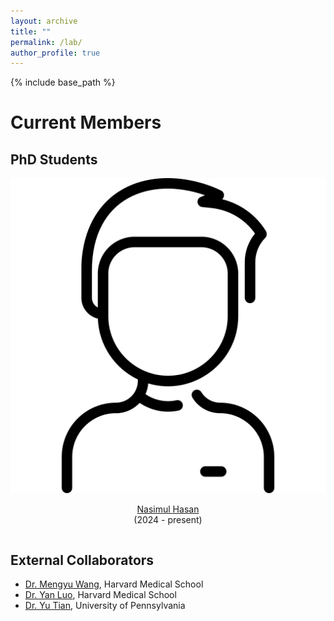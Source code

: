 ```yaml
---
layout: archive
title: ""
permalink: /lab/
author_profile: true
---
```


{% include base_path %}

Current Members
======

## PhD Students

<div class="row">
    <div class="column">
      <center>
      <div class="author__avatar">
            <img src="/images/img/students/man.png" class="author__avatar" alt="Nasimul Hasan">
      </div>
      <div class="author__content">
            <p><a href = "">Nasimul Hasan</a><br/>(2024 - present)</p>
      </div>
      </center>
    </div>
</div>

## External Collaborators
- <a href="https://ophai.hms.harvard.edu/team/dr-wang/" stype="text-decoration: none;" target="_blank">Dr. Mengyu Wang</a>, Harvard Medical School
- <a href="https://luoyan407.github.io/" stype="text-decoration: none;" target="_blank">Dr. Yan Luo</a>, Harvard Medical School
- <a href="https://yutianyt.com/" stype="text-decoration: none;" target="_blank">Dr. Yu Tian</a>, University of Pennsylvania
